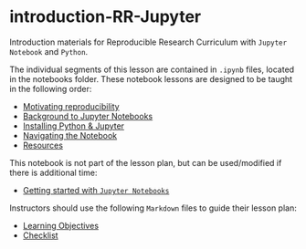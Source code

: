 # introduction-RR-Jupyter
Introduction materials for Reproducible Research Curriculum with `Jupyter Notebook` and `Python`.

The individual segments of this lesson are contained in `.ipynb` files, located in the notebooks folder. These notebook lessons are designed to be taught in the following order:
- [Motivating reproducibility](https://github.com/Reproducible-Science-Curriculum/introduction-RR-Jupyter/blob/master/Into-to-reproducible-research.ipynb)
- [Background to Jupyter Notebooks](https://github.com/Reproducible-Science-Curriculum/introduction-RR-Jupyter/blob/master/notebooks/Jupyter_Intro_Background.ipynb)
- [Installing Python & Jupyter](https://github.com/Reproducible-Science-Curriculum/introduction-RR-Jupyter/blob/master/notebooks/Installation.ipynb)
- [Navigating the Notebook](https://github.com/Reproducible-Science-Curriculum/introduction-RR-Jupyter/blob/master/notebooks/Navigating%20the%20notebook%20-%20instructor%20script.ipynb)
- [Resources](https://github.com/Reproducible-Science-Curriculumintroduction-RR-Jupyter/blob/master/Resources.ipynb)

This notebook is not part of the lesson plan, but can be used/modified if there is additional time:
- [Getting started with `Jupyter Notebooks`](https://github.com/Reproducible-Science-Curriculum/introduction-RR-Jupyter/blob/master/getting_started_with_jupyter_notebooks.ipynb)

Instructors should use the following `Markdown` files to guide their lesson plan:
- [Learning Objectives](https://github.com/Reproducible-Science-Curriculum/introduction-RR-Jupyter/commit/6c9045da2b62fcac7adf974bc0f32b23a03ee302)
- [Checklist](https://github.com/Reproducible-Science-Curriculum/introduction-RR-Jupyter/blob/master/Intro-checklist.md)
